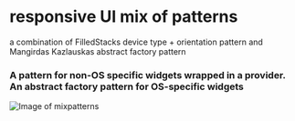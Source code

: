 # responsive UI mix of patterns

a combination of FilledStacks device type + orientation pattern and Mangirdas Kazlauskas abstract factory pattern

### A pattern for non-OS specific widgets wrapped in a provider. An abstract factory pattern for OS-specific widgets

![Image of mixpatterns](https://github.com/WiltonHotz/Flutter-responsive_ui_mix_patterns/blob/master/abstract_factory.gif)



